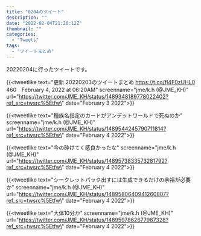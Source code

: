 ```yaml
---
title: "0204のツイート"
description: ""
date: "2022-02-04T21:20:12Z"
thumbnail: ""
categories:
  - "Tweets"
tags:
  - "ツイートまとめ"
---
```

20220204に行ったツイートです。
<!--more-->
{{<tweetlike text=\"更新 20220203のツイートまとめ https://t.co/fI4F0zUHL0 460　February 4, 2022 at 06:20AM\" screenname=\"jme/k.h (@JME_KH)\" url=\"https://twitter.com/JME_KH/status/1489348189778022402?ref_src=twsrc%5Etfw\" date=\"February 3 2022\">}}

{{<tweetlike text=\"種族名指定のカードがアンデットワールドで死ぬのか\" screenname=\"jme/k.h (@JME_KH)\" url=\"https://twitter.com/JME_KH/status/1489544245790711814?ref_src=twsrc%5Etfw\" date=\"February 4 2022\">}}

{{<tweetlike text=\"今の砕けてく感良かったな\" screenname=\"jme/k.h (@JME_KH)\" url=\"https://twitter.com/JME_KH/status/1489573833573281792?ref_src=twsrc%5Etfw\" date=\"February 4 2022\">}}

{{<tweetlike text=\"シークレットパック出すには生成できるだけの余裕が必要か\" screenname=\"jme/k.h (@JME_KH)\" url=\"https://twitter.com/JME_KH/status/1489580640941260807?ref_src=twsrc%5Etfw\" date=\"February 4 2022\">}}

{{<tweetlike text=\"大体10分か\" screenname=\"jme/k.h (@JME_KH)\" url=\"https://twitter.com/JME_KH/status/1489597862677987328?ref_src=twsrc%5Etfw\" date=\"February 4 2022\">}}

